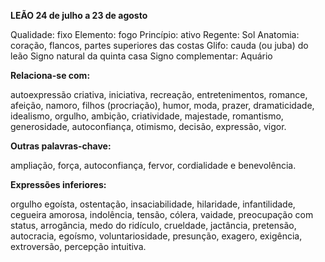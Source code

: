**LEÃO 24 de julho a 23 de agosto**

Qualidade:  fixo
Elemento: 
fogo
Princípio: ativo
Regente: Sol
Anatomia:  coração, flancos, partes superiores das costas
Glifo: cauda (ou juba) do leão
Signo natural da quinta casa
Signo complementar:  Aquário

**Relaciona-se com:**

autoexpressão criativa, iniciativa, recreação, entretenimentos, romance, afeição, namoro, filhos (procriação), humor, moda, prazer, dramaticidade, idealismo, orgulho, ambição, criatividade, majestade, romantismo, generosidade, autoconfiança, otimismo, decisão, expressão, vigor.



**Outras palavras-chave:**

ampliação, força, autoconfiança, fervor, cordialidade e benevolência.



**Expressões inferiores:**

orgulho egoísta, ostentação, insaciabilidade, hilaridade, infantilidade, cegueira amorosa, indolência, tensão, cólera, vaidade, preocupação com status, arrogância, medo do ridículo, crueldade, jactância, pretensão, autocracia, egoísmo, voluntariosidade, presunção, exagero, exigência, extroversão, percepção intuitiva.